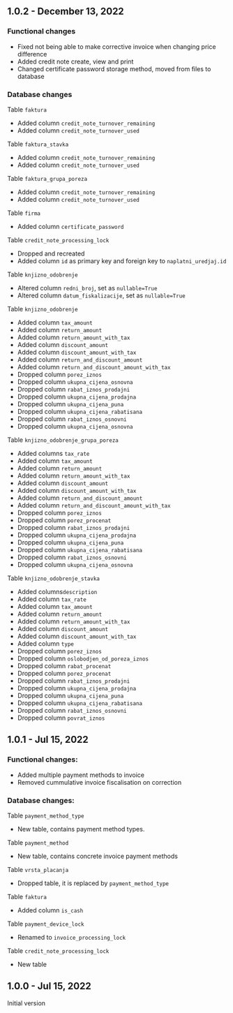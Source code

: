 ## 1.0.2 - December 13, 2022

### Functional changes
* Fixed not being able to make corrective invoice when changing price difference
* Added credit note create, view and print
* Changed certificate password storage method, moved from files to database

### Database changes

Table `faktura`
  * Added column `credit_note_turnover_remaining` 
  * Added column `credit_note_turnover_used`

Table `faktura_stavka`
  * Added column `credit_note_turnover_remaining` 
  * Added column `credit_note_turnover_used`

Table `faktura_grupa_poreza`
  * Added column `credit_note_turnover_remaining` 
  * Added column `credit_note_turnover_used`

Table `firma`
  * Added column `certificate_password`

Table `credit_note_processing_lock`
  * Dropped and recreated
  * Added column `id` as primary key and foreign key to `naplatni_uredjaj.id` 

Table `knjizno_odobrenje`
  * Altered column `redni_broj`, set as `nullable=True`
  * Altered column `datum_fiskalizacije`, set as `nullable=True`

Table `knjizno_odobrenje`
  * Added column `tax_amount` 
  * Added column `return_amount` 
  * Added column `return_amount_with_tax` 
  * Added column `discount_amount` 
  * Added column `discount_amount_with_tax` 
  * Added column `return_and_discount_amount` 
  * Added column `return_and_discount_amount_with_tax`
  * Dropped column `porez_iznos` 
  * Dropped column `ukupna_cijena_osnovna` 
  * Dropped column `rabat_iznos_prodajni` 
  * Dropped column `ukupna_cijena_prodajna` 
  * Dropped column `ukupna_cijena_puna` 
  * Dropped column `ukupna_cijena_rabatisana` 
  * Dropped column `rabat_iznos_osnovni` 
  * Dropped column `ukupna_cijena_osnovna` 

Table `knjizno_odobrenje_grupa_poreza`
  * Added columns `tax_rate` 
  * Added column `tax_amount` 
  * Added column `return_amount` 
  * Added column `return_amount_with_tax` 
  * Added column `discount_amount` 
  * Added column `discount_amount_with_tax` 
  * Added column `return_and_discount_amount` 
  * Added column `return_and_discount_amount_with_tax`
  * Dropped column `porez_iznos` 
  * Dropped column `porez_procenat` 
  * Dropped column `rabat_iznos_prodajni` 
  * Dropped column `ukupna_cijena_prodajna` 
  * Dropped column `ukupna_cijena_puna` 
  * Dropped column `ukupna_cijena_rabatisana` 
  * Dropped column `rabat_iznos_osnovni` 
  * Dropped column `ukupna_cijena_osnovna` 

Table `knjizno_odobrenje_stavka`
  * Added columns`description` 
  * Added column `tax_rate` 
  * Added column `tax_amount` 
  * Added column `return_amount` 
  * Added column `return_amount_with_tax` 
  * Added column `discount_amount` 
  * Added column `discount_amount_with_tax` 
  * Added column `type`
  * Dropped column `porez_iznos` 
  * Dropped column `oslobodjen_od_poreza_iznos` 
  * Dropped column `rabat_procenat` 
  * Dropped column `porez_procenat` 
  * Dropped column `rabat_iznos_prodajni` 
  * Dropped column `ukupna_cijena_prodajna` 
  * Dropped column `ukupna_cijena_puna` 
  * Dropped column `ukupna_cijena_rabatisana` 
  * Dropped column `rabat_iznos_osnovni` 
  * Dropped column `povrat_iznos` 


## 1.0.1 - Jul 15, 2022

### Functional changes:
* Added multiple payment methods to invoice
* Removed cummulative invoice fiscalisation on correction

### Database changes:

Table `payment_method_type` 
  * New table, contains payment method types.

Table `payment_method`
  * New table, contains concrete invoice payment methods 

Table `vrsta_placanja` 
  * Dropped table, it is replaced by `payment_method_type`

Table `faktura` 
  * Added column `is_cash`

Table `payment_device_lock`
  * Renamed to `invoice_processing_lock`

Table `credit_note_processing_lock`
  * New table


## 1.0.0 - Jul 15, 2022

Initial version

